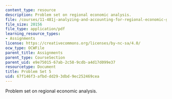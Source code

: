 ```yaml
---
content_type: resource
description: Problem set on regional economic analysis.
file: /courses/11-481j-analyzing-and-accounting-for-regional-economic-growth-spring-2009/67f146f3afbddd293dbd9ec252469cea_MIT11_481Js09_pset05.pdf
file_size: 20156
file_type: application/pdf
learning_resource_types:
- Assignments
license: https://creativecommons.org/licenses/by-nc-sa/4.0/
ocw_type: OCWFile
parent_title: Assignments
parent_type: CourseSection
parent_uid: e9e75015-67ab-2c58-9cdb-a4d17d099e37
resourcetype: Document
title: Problem Set 5
uid: 67f146f3-afbd-dd29-3dbd-9ec252469cea
---
```

Problem set on regional economic analysis.